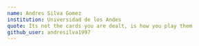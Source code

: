 ```yaml
---
name: Andres Silva Gomez
institution: Universidad de los Andes
quote: Its not the cards you are dealt, is how you play them
github_user: andresilva1997
---
```

